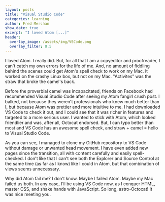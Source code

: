 ```yaml
---
layout: posts
title: "Visual Studio Code"
categories: learning
author: Fred Merchan
show_date: true
excerpt: "I loved Atom [...]"
header:
  overlay_image: /assets/img/VSCode.png
  overlay_filter: 0.5
---
```


I loved Atom. I really did. But, for all that I am a copyeditor and proofreader, I can't catch my own errors for the life of me. And, no amount of fiddling behind the scenes could get Atom's spell check to work on my Mac. It worked on the crashy Linux box, but not on my Mac. "Activites" was the straw that broke the camel's back.

Before the proverbial camel was incapacitated, friends on Facebook had recommended Visual Studio Code after seeing my Atom fangirl crush post. I balked, not because they weren't professionals who knew much better than I, but because Atom was prettier and more intuitive to me. I had downloaded VS Code to check it out, and I could see that it was richer in features and targeted to a more serious user. I wanted to stick with Atom, which looked friendlier and was, after all, Octocat endorsed. But, I can typo better than most and VS Code has an awesome spell check, and straw + camel = hello to Visual Studio Code.

As you can see, I managed to clone my GitHub repository to VS Code without damage or unwanted head movement. I have even added new pages since the transition, all with content carefully and easily spell-checked. I don't like that I can't see both the Explorer and Source Control at the same time (as far as I know) like I could in Atom, but that combination of views seems unnecessary.

Why did Atom fail me? I don't know. Maybe I failed Atom. Maybe my Mac failed us both. In any case, I'll be using VS Code now, as I conquer HTML, master CSS, and shake hands with JavaScript. So long, astro-Octocat! It was nice meeting you.
